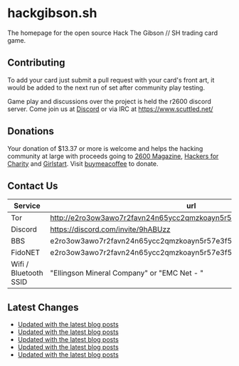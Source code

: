 # hackgibson.sh
The homepage for the open source Hack The Gibson // SH trading card game.


## Contributing

To add your card just submit a pull request with your card's front art, it would be added to the next run of set after community play testing.

Game play and discussions over the project is held the r2600 discord server. Come join us at [Discord](https://discord.com/invite/9hABUzz) or via IRC at https://www.scuttled.net/


## Donations

Your donation of $13.37 or more is welcome and helps the hacking community at large with proceeds going to [2600 Magazine](https://2600.com/), [Hackers for Charity](https://hackersforcharity.org) and [Girlstart](https://girlstart.org).  Visit [buymeacoffee](https://www.buymeacoffee.com/hackgibson.sh) to donate.


## Contact Us

Service | url
-|-
Tor | http://e2ro3ow3awo7r2favn24n65ycc2qmzkoayn5r57e3f56nvjwdcgg32ad.onion
Discord | https://discord.com/invite/9hABUzz
BBS | e2ro3ow3awo7r2favn24n65ycc2qmzkoayn5r57e3f56nvjwdcgg32ad.onion:23
FidoNET | e2ro3ow3awo7r2favn24n65ycc2qmzkoayn5r57e3f56nvjwdcgg32ad.onion:24554
Wifi / Bluetooth SSID | "Ellingson Mineral Company" or "EMC Net - <fidonet address>"

## Latest Changes
<!-- BLOG-POST-LIST:START -->
- [Updated with the latest blog posts](https://github.com/DFW2600/hackgibson.sh/commit/273db833e216bdf56dfcb9fc67dae64c459e64a4)
- [Updated with the latest blog posts](https://github.com/DFW2600/hackgibson.sh/commit/624baf15ce414920b03926d4277b9f3d7ba36657)
- [Updated with the latest blog posts](https://github.com/DFW2600/hackgibson.sh/commit/01d7a2226290754a3083b600b4262783b80588c5)
- [Updated with the latest blog posts](https://github.com/DFW2600/hackgibson.sh/commit/9336c494e9d9125ade7e0a36a7af8404cdcbf845)
- [Updated with the latest blog posts](https://github.com/DFW2600/hackgibson.sh/commit/8e5a74efff9199b0324b1418360742278c8cc6bb)
<!-- BLOG-POST-LIST:END -->
